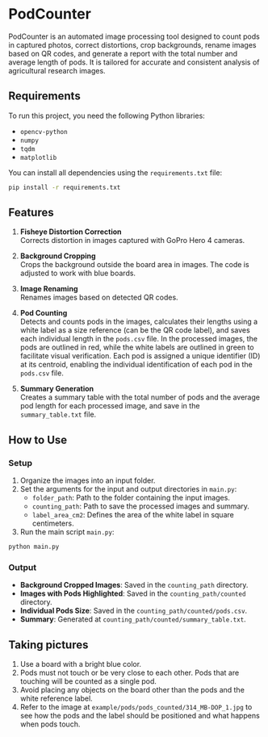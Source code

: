 # PodCounter

PodCounter is an automated image processing tool designed to count pods in captured photos, correct distortions, crop backgrounds, rename images based on QR codes, and generate a report with the total number and average length of pods. It is tailored for accurate and consistent analysis of agricultural research images.

## Requirements
To run this project, you need the following Python libraries:
- `opencv-python`
- `numpy`
- `tqdm`
- `matplotlib`

You can install all dependencies using the `requirements.txt` file:
```bash 
pip install -r requirements.txt
```

## Features
1. **Fisheye Distortion Correction**  
   Corrects distortion in images captured with GoPro Hero 4 cameras.

2. **Background Cropping**  
   Crops the background outside the board area in images. The code is adjusted to work with blue boards.

3. **Image Renaming**  
   Renames images based on detected QR codes.

4. **Pod Counting**  
   Detects and counts pods in the images, calculates their lengths using a white label as a size reference (can be the QR code label), and saves each individual length in the `pods.csv` file.
   In the processed images, the pods are outlined in red, while the white labels are outlined in green to facilitate visual verification. Each pod is assigned a unique identifier (ID) at its centroid, enabling the individual identification of each pod in the `pods.csv` file.

6. **Summary Generation**  
   Creates a summary table with the total number of pods and the average pod length for each processed image, and save in the `summary_table.txt` file.

## How to Use
### Setup
1. Organize the images into an input folder.
2. Set the arguments for the input and output directories in `main.py`:
   - `folder_path`: Path to the folder containing the input images.
   - `counting_path`: Path to save the processed images and summary.
   - `label_area_cm2`: Defines the area of the white label in square centimeters.
3. Run the main script `main.py`:
```bash 
python main.py
```

### Output
- **Background Cropped Images**: Saved in the `counting_path` directory.
- **Images with Pods Highlighted**: Saved in the `counting_path/counted` directory.
- **Individual Pods Size**: Saved in the `counting_path/counted/pods.csv`.
- **Summary**: Generated at `counting_path/counted/summary_table.txt`.

## Taking pictures
1. Use a board with a bright blue color.
2. Pods must not touch or be very close to each other. Pods that are touching will be counted as a single pod.
3. Avoid placing any objects on the board other than the pods and the white reference label.
4. Refer to the image at `example/pods/pods_counted/314_MB-DOP_1.jpg` to see how the pods and the label should be positioned and what happens when pods touch.


